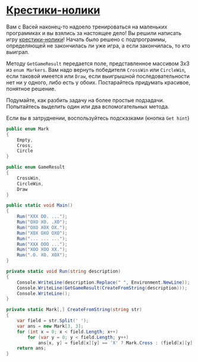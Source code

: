 ﻿# [Крестики-нолики](https://ulearn.me/course/basicprogramming/_Krestiki_noliki_b4f3138d-5cdb-4f8a-9976-e0f4d379687a)

Вам с Васей наконец-то надоело тренироваться на маленьких программках и вы взялись за настоящее дело!
Вы решили написать игру [крестики-нолики](https://ru.wikipedia.org/wiki/%D0%9A%D1%80%D0%B5%D1%81%D1%82%D0%B8%D0%BA%D0%B8-%D0%BD%D0%BE%D0%BB%D0%B8%D0%BA%D0%B8)!
Начать было решено с подпрограммы, определяющей не закончилась ли уже игра, а если закончилась, то кто выиграл.

Методу `GetGameResult` передается поле, представленное массивом 3х3 из `enum Markers`.
Вам надо вернуть победителя `CrossWin` или `CircleWin`, если таковой имеется или `Draw`, если выигрышной последовательности нет ни у одного, либо есть у обоих.
Постарайтесь придумать красивое, понятное решение.

Подумайте, как разбить задачу на более простые подзадачи. Попытайтесь выделить один или два вспомогательных метода.

Если вы в затруднении, воспользуйтесь подсказками (кнопка `Get hint`)

```csharp
public enum Mark
{
    Empty,
    Cross,
    Circle
}

public enum GameResult
{
    CrossWin,
    CircleWin,
    Draw
}

public static void Main()
{
    Run("XXX OO. ...");
    Run("OXO XO. .XO");
    Run("OXO XOX OX.");
    Run("XOX OXO OXO");
    Run("... ... ...");
    Run("XXX OOO ...");
    Run("XOO XOO XX.");
    Run(".O. XO. XOX");
}

private static void Run(string description)
{
    Console.WriteLine(description.Replace(" ", Environment.NewLine));
    Console.WriteLine(GetGameResult(CreateFromString(description)));
    Console.WriteLine();
}

private static Mark[,] CreateFromString(string str)
{
    var field = str.Split(' ');
    var ans = new Mark[3, 3];
    for (int x = 0; x < field.Length; x++)
        for (var y = 0; y < field.Length; y++)
            ans[x, y] = field[x][y] == 'X' ? Mark.Cross : (field[x][y] == 'O' ? Mark.Circle : Mark.Empty);
    return ans;
}
```